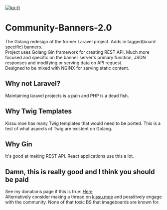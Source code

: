 [![ko-fi](https://ko-fi.com/img/githubbutton_sm.svg)](https://ko-fi.com/D1D5D5W2P)
# Community-Banners-2.0
The Golang redesign of the former Laravel project. Adds in tagged(board specific) banners. <br/>
Project uses Golang Gin framework for creating REST API. Much more focused and specific on the banner server's primary function, JSON responses and modifying or serving data on API request. <br/>
Designed to be mixed with NGINX for serving static content.
## Why not Laravel?
Maintaining laravel projects is a pain and PHP is a dead fish.
## Why Twig Templates
Kissu.moe has many Twig templates that would need to be ported. This is a test of what aspects of Twig are existent on Golang.
## Why Gin
It's good at making REST API. React applications use this a lot.
## Damn, this is really good and I think you should be paid
See my donations page if this is true: <a href="https://kissu.moe/donations">Here</a><br/>
Alternatively consider making a thread on <a href="https://kissu.moe">kissu.moe</a> and possitively engage with the community. None of that toxic BS that imageboards are known for.
